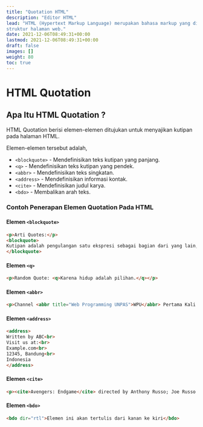 ```yaml
---
title: "Quotation HTML"
description: "Editor HTML"
lead: "HTML (Hypertext Markup Language) merupakan bahasa markup yang digunakan untuk menentukan konten dan
struktur halaman web."
date: 2021-12-06T08:49:31+00:00
lastmod: 2021-12-06T08:49:31+00:00
draft: false
images: []
weight: 80
toc: true
---
```

# HTML Quotation

## Apa Itu HTML Quotation ?

HTML Quotation berisi elemen-elemen ditujukan untuk menyajikan kutipan pada halaman HTML.

Elemen-elemen tersebut adalah,

- `<blockquote>` - Mendefinisikan teks kutipan yang panjang.
- `<q>` - Mendefinisikan teks kutipan yang pendek.
- `<abbr>` - Mendefinisikan teks singkatan.
- `<address>` - Mendefinisikan informasi kontak.
- `<cite>` - Mendefinisikan judul karya.
- `<bdo>` - Membalikan arah teks.

### Contoh Penerapan Elemen Quotation Pada HTML

#### Elemen `<blockquote>`

```html
<p>Arti Quotes:</p>
<blockquote>
Kutipan adalah pengulangan satu ekspresi sebagai bagian dari yang lain, terutama ketika ekspresi yang dikutip itu terkenal atau secara tersurat dihubungkan dengan kutipan ke sumber yang asli, dan ditandai oleh tanda kutip.
</blockquote>
```

#### Elemen `<q>`

```html
<p>Random Quote: <q>Karena hidup adalah pilihan.</q></p>
```

#### Elemen `<abbr>`

```html
<p>Channel <abbr title="Web Programming UNPAS">WPU</abbr> Pertama Kali merilis video pada 29 Januari 2015</p>
```

#### Elemen `<address>`

```html
<address>
Written by ABC<br>
Visit us at:<br>
Example.com<br>
12345, Bandung<br>
Indonesia
</address>
```

#### Elemen `<cite>`

```html
<p><cite>Avengers: Endgame</cite> directed by Anthony Russo; Joe Russo. Release in 2019.</p>
```

#### Elemen `<bdo>`

```html
<bdo dir="rtl">Elemen ini akan tertulis dari kanan ke kiri</bdo>
```

